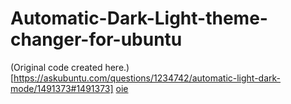 # Automatic-Dark-Light-theme-changer-for-ubuntu

(Original code created here.)[https://askubuntu.com/questions/1234742/automatic-light-dark-mode/1491373#1491373]
[oie](www.google.com/)
